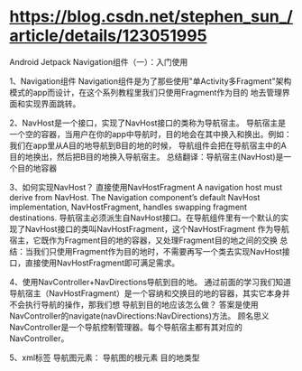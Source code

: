 
# https://blog.csdn.net/stephen_sun_/article/details/123051995
Android Jetpack Navigation组件（一）：入门使用

1、Navigation组件
Navigation组件是为了那些使用"单Activity多Fragment"架构模式的app而设计，在这个系列教程里我们只使用Fragment作为目的
地去管理界面和实现界面跳转。

2、NavHost是一个接口，实现了NavHost接口的类称为导航宿主。
导航宿主是一个空的容器，当用户在你的app中导航时，目的地会在其中换入和换出。例如：我们在app里从A目的地导航到B目的地的时候，
导航组件会把在导航宿主中的A目的地换出，然后把B目的地换入导航宿主。
总结翻译：导航宿主(NavHost)是一个目的地容器

3、如何实现NavHost？
直接使用NavHostFragment
A navigation host must derive from NavHost. The Navigation component’s default NavHost implementation,
NavHostFragment, handles swapping fragment destinations.
导航宿主必须派生自NavHost接口。在导航组件里有一个默认的实现了NavHost接口的类叫NavHostFragment，这个NavHostFragment
作为导航宿主，它既作为Fragment目的地的容器，又处理Fragment目的地之间的交换
总结：当我们只使用Fragment作为目的地时，不需要再写一个类去实现NavHost接口，直接使用NavHostFragment即可满足需求。

4、使用NavController+NavDirections导航到目的地。
通过前面的学习我们知道导航宿主（NavHostFragment）是一个容纳和交换目的地的容器，其实它本身并不会执行导航的操作，那我们想
导航到目的地应该怎么做？
答案是使用NavController的navigate(navDirections:NavDirections)方法。
顾名思义NavController是一个导航控制管理器。每个导航宿主都有其对应的NavController。

5、xml标签
导航图元素：
<navigation> 导航图的根元素
<fragment>目的地类型
<dialog>对话框，目的地
<action>切换到下一个目的地
1）局部action
2）全局action

6、嵌套导航图
1）使用<navigation>元素
2）使用<include>元素，包含导航试图

7、NavOptions定义
类似Activity，Fragment也有返回栈。我们可以通过NavOptions保存和恢复Fragment状态，灵活地管理返回栈。
NavOpstions是一个类，Android官方给它的注释只有一句话：
NavOptions stores special options for navigate actions
意思是NavOpstions存储导航操作的特殊选项。
在这里解释一下：除了目的地跳转和参数传递，其他都是特殊选项。

NavOptions类属性	<action>属性	作用
singleTop: Boolean	app:launchSingleTop="<boolean>"	       保证返回栈栈顶只有一个目的地实例。类似Activity的singleTop启动模式
popUpToId: Integer	app:popUpTo="@id/<目的地id>"	           将返回栈中popUpToId（默认不包括自己）之上的所有目的地弹出
popUpToInclusive: Boolean	app:popUpToInclusive="<boolean>"      与popUpToId配套使用，true表示popUpToId自己也要弹出返回栈
popUpToSaveState: Boolean	app:popUpToSaveState="<boolean>"      与popUpToId配套使用，true表示保存所有弹出的目的地的状态
restoreState: Boolean	app:restoreState="<boolean>"              true表示恢复之前保存的目的地状态

8、DeepLink深层链接
Navigation中的DeepLink又叫做深层链接。
在 Android 中，深层链接是指：将用户直接转到应用内特定目的地的链接。

在日常生活中很容易看见的应用：微信消息通知，点击后直接进入某人或者群聊的界面。借助 Navigation 组件可以比较轻松的完成这个效果。
在Navigation 组件中根据其使用方式的不同，可以分为两种不同类型的深层链接：显式深层链接和隐式深层链接。其分类如下面表格所示：

深层链接	说明
显式深层链接	使用 PendingIntent 将用户转到应用内的特定位置。
隐式深层链接	通过 URI、intent操作和 MIME类型匹配深层链接。可以为单个深层链接指定多个匹配类型，但请注意，匹配的优先顺序依次
是 URI 参数、intent操作和 MIME 类型。

9、 动态创建NavHostFragment、设置导航图
相比于之前在xml文件中指定NavHostFragment，也可以在代码中创建NavHostFragment，然后，动态设置导航图。

10、NavBackStackEntry
引用NavBackStackEntry类的注释：
Representation of an entry in the back stack of a NavController
翻译：NavBackStackEntry是NavController管理的返回栈的元素。

这个返回栈与Fragment返回栈是联动的

NavBackStackEntry关联了一个目的地，当目的地在返回栈时，NavBackStackEntry可以提供限定于目的地的Lifecycle、ViewModelStore
和SavedStateRegistry。

可以通过NavController获取指定目的地的NavBackStackEntry。

1）返回结果给前目的地
通过NavBackStackEntry的SavedStateHandle的LiveData返回结果给前目的地
假设我们想从B目的地（BFragment）返回数据给A目的地（AFragment）。
第一步：在A目的地（AFragment）通过LiveData监听数据
第二步：在B目的地（BFragment）通过LiveData返回数据

2）获取导航图范围的ViewModel
由于NavBackStackEntry实现了ViewModelStoreOwner接口，所以可以直接通过它获取ViewModel
导航图内的目的地之间可以通过导航图范围的ViewModel共享数据。
